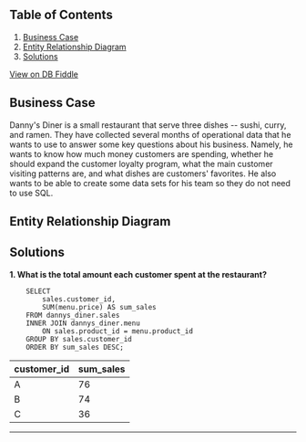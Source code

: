 

## Table of Contents
1. [Business Case](#business-case)
2. [Entity Relationship Diagram](#entity-relationship-diagram)
3. [Solutions](#solutions)

[View on DB Fiddle](https://www.db-fiddle.com/f/2rM8RAnq7h5LLDTzZiRWcd/138)

## Business Case
Danny's Diner is a small restaurant that serve three dishes -- sushi, curry, and ramen. They have collected several months of operational data that he wants to use to answer some key questions about his business. Namely, he wants to know how much money customers are spending, whether he should expand the customer loyalty program, what the main customer visiting patterns are, and what dishes are customers' favorites. He also wants to be able to create some data sets for his team so they do not need to use SQL. 

## Entity Relationship Diagram

## Solutions
**1. What is the total amount each customer spent at the restaurant?**
```{sql}
    SELECT 
    	sales.customer_id, 
    	SUM(menu.price) AS sum_sales
    FROM dannys_diner.sales
    INNER JOIN dannys_diner.menu 
    	ON sales.product_id = menu.product_id
    GROUP BY sales.customer_id
    ORDER BY sum_sales DESC;
```
| customer_id | sum_sales |
| ----------- | --------- |
| A           | 76        |
| B           | 74        |
| C           | 36        |

---

